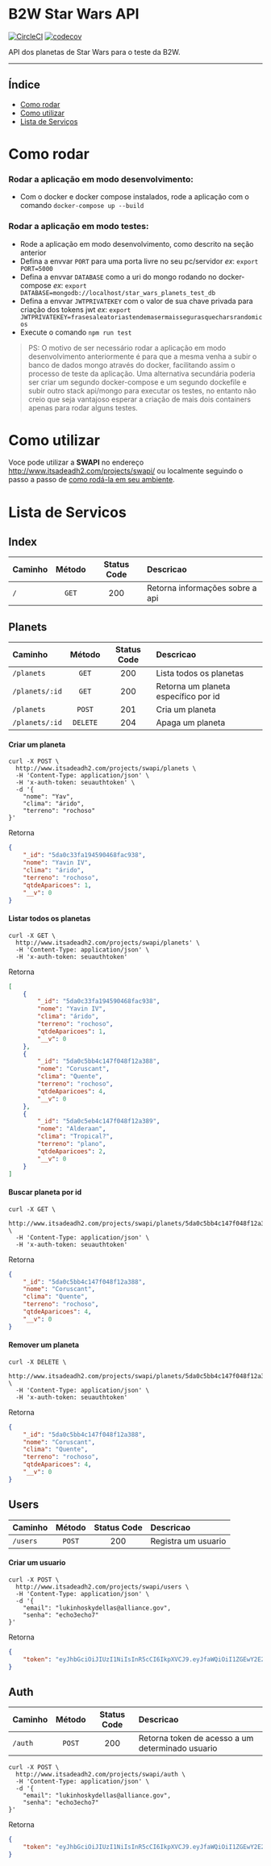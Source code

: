 

# B2W Star Wars API

[![CircleCI](https://circleci.com/gh/itsadeadh2/starwars-b2w.svg?style=svg)](https://circleci.com/gh/itsadeadh2/starwars-b2w)
[![codecov](https://codecov.io/gh/itsadeadh2/starwars-b2w/branch/master/graph/badge.svg)](https://codecov.io/gh/itsadeadh2/starwars-b2w)

API dos planetas de Star Wars para o teste da B2W.

<hr>

## Índice
- [Como rodar](#como-rodar)
- [Como utilizar](#como-utilizar)
- [Lista de Serviços](#lista-de-servicos)



# Como rodar

### Rodar a aplicação em modo desenvolvimento:

- Com o docker e docker compose instalados, rode a aplicação com o comando `docker-compose up --build`

### Rodar a aplicação em modo testes:
- Rode a aplicação em modo desenvolvimento, como descrito na seção anterior
- Defina a envvar `PORT` para uma porta livre no seu pc/servidor *ex*: `export PORT=5000`
- Defina a envvar `DATABASE` como a uri do mongo rodando no docker-compose *ex*: `export DATABASE=mongodb://localhost/star_wars_planets_test_db`
- Defina a envvar `JWTPRIVATEKEY` com o valor de sua chave privada para criação dos tokens jwt *ex*: `export JWTPRIVATEKEY=frasesaleatoriastendemasermaissegurasquecharsrandomicos`
- Execute o comando `npm run test`

> PS: O motivo de ser necessário rodar a aplicação em modo desenvolvimento anteriormente é para que a mesma venha a subir o banco de dados mongo através do docker, facilitando assim o processo de teste da aplicação. Uma alternativa secundária poderia ser criar um segundo docker-compose e um segundo dockefile e subir outro stack api/mongo para executar os testes, no entanto não creio que seja vantajoso esperar a criação de mais dois containers apenas para rodar alguns testes.

# Como utilizar
Voce pode utilizar a **SWAPI** no endereço http://www.itsadeadh2.com/projects/swapi/ ou localmente seguindo o passo a passo de [como rodá-la em seu ambiente](#como-rodar).

# Lista de Servicos
## Index

|Caminho|Método|Status Code|Descricao|
|:---|:----:|:---------:|:----------|
|`/`|`GET`|200|Retorna informações sobre a api|

## Planets

|Caminho|Método|Status Code|Descricao|
|:---|:----:|:---------:|:----------|
|`/planets`|`GET`|200|Lista todos os planetas|
|`/planets/:id`|`GET`|200|Retorna um planeta específico por id|
|`/planets`|`POST`|201|Cria um planeta|
|`/planets/:id`|`DELETE`|204|Apaga um planeta|

#### Criar um planeta
```shell
curl -X POST \
  http://www.itsadeadh2.com/projects/swapi/planets \
  -H 'Content-Type: application/json' \
  -H 'x-auth-token: seuauthtoken' \
  -d '{
	"nome": "Yav",
	"clima": "árido",
	"terreno": "rochoso"
}'
```
Retorna
```json
{
    "_id": "5da0c33fa194590468fac938",
    "nome": "Yavin IV",
    "clima": "árido",
    "terreno": "rochoso",
    "qtdeAparicoes": 1,
    "__v": 0
}
```
#### Listar todos os planetas
```shell
curl -X GET \
  http://www.itsadeadh2.com/projects/swapi/planets' \
  -H 'Content-Type: application/json' \
  -H 'x-auth-token: seuauthtoken'
```
Retorna
```json
[
    {
        "_id": "5da0c33fa194590468fac938",
        "nome": "Yavin IV",
        "clima": "árido",
        "terreno": "rochoso",
        "qtdeAparicoes": 1,
        "__v": 0
    },
    {
        "_id": "5da0c5bb4c147f048f12a388",
        "nome": "Coruscant",
        "clima": "Quente",
        "terreno": "rochoso",
        "qtdeAparicoes": 4,
        "__v": 0
    },
    {
        "_id": "5da0c5eb4c147f048f12a389",
        "nome": "Alderaan",
        "clima": "Tropical?",
        "terreno": "plano",
        "qtdeAparicoes": 2,
        "__v": 0
    }
]
```
#### Buscar planeta por id
```shell
curl -X GET \
  http://www.itsadeadh2.com/projects/swapi/planets/5da0c5bb4c147f048f12a388 \
  -H 'Content-Type: application/json' \
  -H 'x-auth-token: seuauthtoken'
```
Retorna
```json
{
    "_id": "5da0c5bb4c147f048f12a388",
    "nome": "Coruscant",
    "clima": "Quente",
    "terreno": "rochoso",
    "qtdeAparicoes": 4,
    "__v": 0
}
```
#### Remover um planeta
```shell
curl -X DELETE \
  http://www.itsadeadh2.com/projects/swapi/planets/5da0c5bb4c147f048f12a388 \
  -H 'Content-Type: application/json' \
  -H 'x-auth-token: seuauthtoken'
```
Retorna
```json
{
    "_id": "5da0c5bb4c147f048f12a388",
    "nome": "Coruscant",
    "clima": "Quente",
    "terreno": "rochoso",
    "qtdeAparicoes": 4,
    "__v": 0
}
```

## Users

|Caminho|Método|Status Code|Descricao|
|:---|:----:|:---------:|:----------|
|`/users`|`POST`|200|Registra um usuario|

#### Criar um usuario
```shell
curl -X POST \
  http://www.itsadeadh2.com/projects/swapi/users \
  -H 'Content-Type: application/json' \
  -d '{
	"email": "lukinhoskydellas@alliance.gov",
	"senha": "echo3echo7"
}'
```
Retorna
```json
{
    "token": "eyJhbGciOiJIUzI1NiIsInR5cCI6IkpXVCJ9.eyJfaWQiOiI1ZGEwY2E2NzRjMTQ3ZjA0OGYxMmEzOGEiLCJlbWFpbCI6Imx1a2luaG9za3lkZWxsYXNAYWxsaWFuY2UuZ292IiwiaWF0IjoxNTcwODE4NjYzfQ.6q52371IOzBt-Rg8cRRLkTkxmNVN7pgqPCCznFnlhNc"
}
```

## Auth

|Caminho|Método|Status Code|Descricao|
|:---|:----:|:---------:|:----------|
|`/auth`|`POST`|200|Retorna token de acesso a um determinado usuario|

```shell
curl -X POST \
  http://www.itsadeadh2.com/projects/swapi/auth \
  -H 'Content-Type: application/json' \
  -d '{
	"email": "lukinhoskydellas@alliance.gov",
	"senha": "echo3echo7"
}'
```
Retorna
```json
{
    "token": "eyJhbGciOiJIUzI1NiIsInR5cCI6IkpXVCJ9.eyJfaWQiOiI1ZGEwY2E2NzRjMTQ3ZjA0OGYxMmEzOGEiLCJlbWFpbCI6Imx1a2luaG9za3lkZWxsYXNAYWxsaWFuY2UuZ292IiwiaWF0IjoxNTcwODE4ODMyfQ.tefFCYnFx31LVhV0Ql0TCFdVxJ2xyMWhVucHyMzohe8"
}
```

